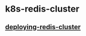 # k8s-redis-cluster
## [deploying-redis-cluster](https://rancher.com/blog/2019/deploying-redis-cluster/)
